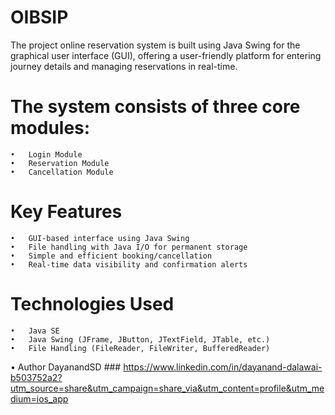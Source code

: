 # OIBSIP
The project online reservation system is built using Java Swing for the graphical user interface (GUI), offering a user-friendly platform for entering journey details and managing reservations in real-time.
# The system consists of three core modules:
	•	Login Module
	•	Reservation Module
	•	Cancellation Module
# Key Features
	•	GUI-based interface using Java Swing
	•	File handling with Java I/O for permanent storage
	•	Simple and efficient booking/cancellation
	•	Real-time data visibility and confirmation alerts
 # Technologies Used
	•	Java SE
	•	Java Swing (JFrame, JButton, JTextField, JTable, etc.)
	•	File Handling (FileReader, FileWriter, BufferedReader)
 •       Author DayanandSD ### https://www.linkedin.com/in/dayanand-dalawai-b503752a2?utm_source=share&utm_campaign=share_via&utm_content=profile&utm_medium=ios_app
